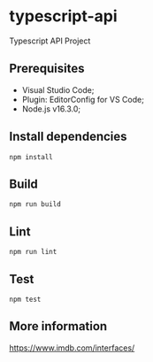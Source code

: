 # typescript-api
Typescript API Project

## Prerequisites

- Visual Studio Code;
- Plugin: EditorConfig for VS Code;
- Node.js v16.3.0;

## Install dependencies

```
npm install
```

## Build

```
npm run build
```

## Lint

```
npm run lint
```

## Test

```
npm test
```

## More information

https://www.imdb.com/interfaces/

